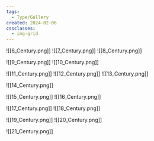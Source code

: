 ```yaml
---
tags:
  - Type/Gallery
created: 2024-02-06
cssclasses:
  - img-grid
---
```

![[6_Century.png]]
![[7_Century.png]]
![[8_Century.png]]

![[9_Century.png]]
![[10_Century.png]]

![[11_Century.png]]
![[12_Century.png]]
![[13_Century.png]]

![[14_Century.png]]

![[15_Century.png]]
![[16_Century.png]]

![[17_Century.png]]
![[18_Century.png]]

![[19_Century.png]]
![[20_Century.png]]

![[21_Century.png]]
